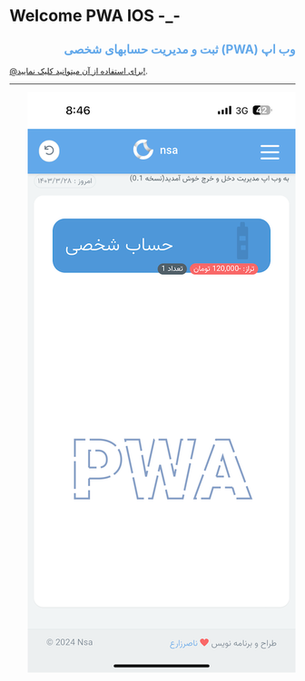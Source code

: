 # Welcome PWA IOS -_-

<div dir="rtl" style="color: #62a8ea">
<h2>
 وب اپ (PWA) ثبت و مدیریت حسابهای شخصی 
</h2>
</div>

[@برای استفاده از آن میتوانید کلیک نمایید!](https://naser-zare.ir/accountant/).
<hr>

<div dir="rtl">

![screenshot.PNG](screenshot.PNG)
</div>